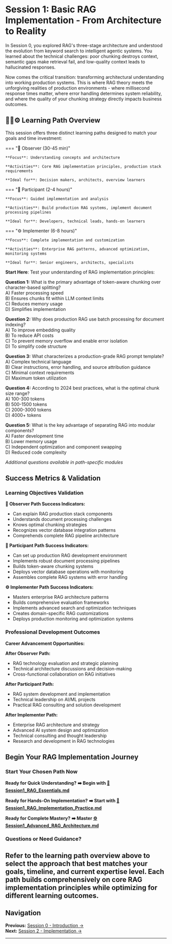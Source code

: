 # Session 1: Basic RAG Implementation - From Architecture to Reality

In Session 0, you explored RAG's three-stage architecture and understood the evolution from keyword search to intelligent agentic systems. You learned about the technical challenges: poor chunking destroys context, semantic gaps make retrieval fail, and low-quality context leads to hallucinated responses.

Now comes the critical transition: transforming architectural understanding into working production systems. This is where RAG theory meets the unforgiving realities of production environments - where millisecond response times matter, where error handling determines system reliability, and where the quality of your chunking strategy directly impacts business outcomes.

## 🎯📝⚙️ Learning Path Overview

This session offers three distinct learning paths designed to match your goals and time investment:

=== "🎯 Observer (30-45 min)"

    **Focus**: Understanding concepts and architecture
    
    **Activities**: Core RAG implementation principles, production stack requirements
    
    **Ideal for**: Decision makers, architects, overview learners

=== "📝 Participant (2-4 hours)"

    **Focus**: Guided implementation and analysis
    
    **Activities**: Build production RAG systems, implement document processing pipelines
    
    **Ideal for**: Developers, technical leads, hands-on learners

=== "⚙️ Implementer (6-8 hours)"

    **Focus**: Complete implementation and customization
    
    **Activities**: Enterprise RAG patterns, advanced optimization, monitoring systems
    
    **Ideal for**: Senior engineers, architects, specialists

**Start Here**: 
Test your understanding of RAG implementation principles:

**Question 1:** What is the primary advantage of token-aware chunking over character-based splitting?  
A) Faster processing speed  
B) Ensures chunks fit within LLM context limits  
C) Reduces memory usage  
D) Simplifies implementation  

**Question 2:** Why does production RAG use batch processing for document indexing?  
A) To improve embedding quality  
B) To reduce API costs  
C) To prevent memory overflow and enable error isolation  
D) To simplify code structure  

**Question 3:** What characterizes a production-grade RAG prompt template?  
A) Complex technical language  
B) Clear instructions, error handling, and source attribution guidance  
C) Minimal context requirements  
D) Maximum token utilization  

**Question 4:** According to 2024 best practices, what is the optimal chunk size range?  
A) 100-300 tokens  
B) 500-1500 tokens  
C) 2000-3000 tokens  
D) 4000+ tokens  

**Question 5:** What is the key advantage of separating RAG into modular components?  
A) Faster development time  
B) Lower memory usage  
C) Independent optimization and component swapping  
D) Reduced code complexity  

*Additional questions available in path-specific modules*

## Success Metrics & Validation

### Learning Objectives Validation

**🎯 Observer Path Success Indicators:**  
- Can explain RAG production stack components  
- Understands document processing challenges  
- Knows optimal chunking strategies  
- Recognizes vector database integration patterns  
- Comprehends complete RAG pipeline architecture  

**📝 Participant Path Success Indicators:**  
- Can set up production RAG development environment  
- Implements robust document processing pipelines  
- Builds token-aware chunking systems  
- Deploys vector database operations with monitoring  
- Assembles complete RAG systems with error handling  

**⚙️ Implementer Path Success Indicators:**  
- Masters enterprise RAG architecture patterns  
- Builds comprehensive evaluation frameworks  
- Implements advanced search and optimization techniques  
- Creates domain-specific RAG customizations  
- Deploys production monitoring and optimization systems  

### Professional Development Outcomes

**Career Advancement Opportunities:**

**After Observer Path:**  
- RAG technology evaluation and strategic planning  
- Technical architecture discussions and decision-making  
- Cross-functional collaboration on RAG initiatives  

**After Participant Path:**  
- RAG system development and implementation  
- Technical leadership on AI/ML projects  
- Practical RAG consulting and solution development  

**After Implementer Path:**  
- Enterprise RAG architecture and strategy  
- Advanced AI system design and optimization  
- Technical consulting and thought leadership  
- Research and development in RAG technologies  

## Begin Your RAG Implementation Journey

### Start Your Chosen Path Now

**Ready for Quick Understanding?**
**➡️ Begin with [🎯 Session1_RAG_Essentials.md](Session1_RAG_Essentials.md)**

**Ready for Hands-On Implementation?**
**➡️ Start with [📝 Session1_RAG_Implementation_Practice.md](Session1_RAG_Implementation_Practice.md)**

**Ready for Complete Mastery?**
**➡️ Master [⚙️ Session1_Advanced_RAG_Architecture.md](Session1_Advanced_RAG_Architecture.md)**

### Questions or Need Guidance?

Refer to the learning path overview above to select the approach that best matches your goals, timeline, and current expertise level. Each path builds comprehensively on core RAG implementation principles while optimizing for different learning outcomes.
---

## Navigation

**Previous:** [Session 0 - Introduction →](Session0_*.md)  
**Next:** [Session 2 - Implementation →](Session2_*.md)

---
